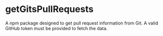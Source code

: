 # getGitsPullRequests
A npm package designed to get pull request information from Git. A valid GitHub token must be provided to fetch the data.
